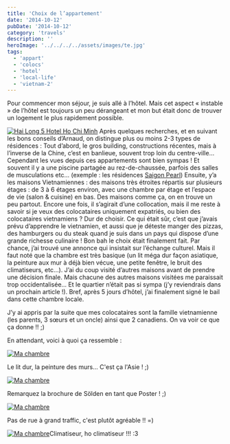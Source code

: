 ```yaml
---
title: 'Choix de l’appartement'
date: '2014-10-12'
pubDate: '2014-10-12'
category: 'travels'
description: ''
heroImage: '../../../../assets/images/te.jpg'
tags:
  - 'appart'
  - 'colocs'
  - 'hotel'
  - 'local-life'
  - 'vietnam-2'
---
```


Pour commencer mon séjour, je suis allé à l’hôtel. Mais cet aspect « instable » de l’hôtel est toujours un peu dérangeant et mon but était donc de trouver un logement le plus rapidement possible.

[![Hai Long 5 Hotel Ho Chi Minh](http://malparty.fr/wp-content/uploads/2014/10/hotel.jpg)](http://malparty.fr/wp-content/uploads/2014/10/hotel.jpg) Après quelques recherches, et en suivant les bons conseils d’Arnaud, on distingue plus ou moins 2-3 types de résidences : Tout d’abord, le gros building, constructions récentes, mais à l’inverse de la Chine, c’est en banlieue, souvent trop loin du centre-ville… Cependant les vues depuis ces appartements sont bien sympas ! Et souvent il y a une piscine partagée au rez-de-chaussée, parfois des salles de musculations etc… (exemple : les résidences [Saigon Pearl](http://www.saigonpearl.com.vn/english/ProjectOverview.aspx 'Résidences Saigon Pearl')) Ensuite, y’a les maisons Vietnamiennes : des maisons très étroites répartis sur plusieurs étages : de 3 à 6 étages environ, avec une chambre par étage et l’espace de vie (salon & cuisine) en bas. Des maisons comme ça, on en trouve un peu partout. Encore une fois, il s’agirait d’une collocation, mais il me reste à savoir si je veux des colocataires uniquement expatriés, ou bien des colocataires vietnamiens ? Dur de choisir. Ce qui était sûr, c’est que j’avais prévu d’apprendre le vietnamien, et aussi que je déteste manger des pizzas, des hamburgers ou du steak quand je suis dans un pays qui dispose d’une grande richesse culinaire ! Bon bah le choix était finalement fait. Par chance, j’ai trouvé une annonce qui insistait sur l’échange culturel. Mais il faut noté que la chambre est très basique (un lit méga dur façon asiatique, la peinture aux mur à déjà bien vécue, une petite fenêtre, le bruit des climatiseurs, etc…). J’ai du coup visité d’autres maisons avant de prendre une décision finale. Mais chacune des autres maisons visitées me paraissait trop occidentalisée… Et le quartier n’était pas si sympa (j’y reviendrais dans un prochain article !). Bref, après 5 jours d’hôtel, j’ai finalement signé le bail dans cette chambre locale.

J’y ai appris par la suite que mes colocataires sont la famille vietnamienne (les parents, 3 sœurs et un oncle) ainsi que 2 canadiens. On va voir ce que ça donne !! ;)

En attendant, voici à quoi ça ressemble :

[![Ma chambre](http://malparty.fr/wp-content/uploads/2014/10/chambre1.jpg)](http://malparty.fr/wp-content/uploads/2014/10/chambre1.jpg)

Le lit dur, la peinture des murs... C'est ça l'Asie ! ;)

[![Ma chambre](http://malparty.fr/wp-content/uploads/2014/10/chambre2.jpg)](http://malparty.fr/wp-content/uploads/2014/10/chambre2.jpg)

Remarquez la brochure de Sölden en tant que Poster ! ;)

[![Ma chambre](http://malparty.fr/wp-content/uploads/2014/10/chambre4.jpg)](http://malparty.fr/wp-content/uploads/2014/10/chambre2.jpg)

Pas de rue à grand traffic, c'est plutôt agréable !! =)

[![Ma chambre](http://malparty.fr/wp-content/uploads/2014/10/chambre3.jpg)](http://malparty.fr/wp-content/uploads/2014/10/chambre3.jpg)Climatiseur, ho climatiseur !!! :3
